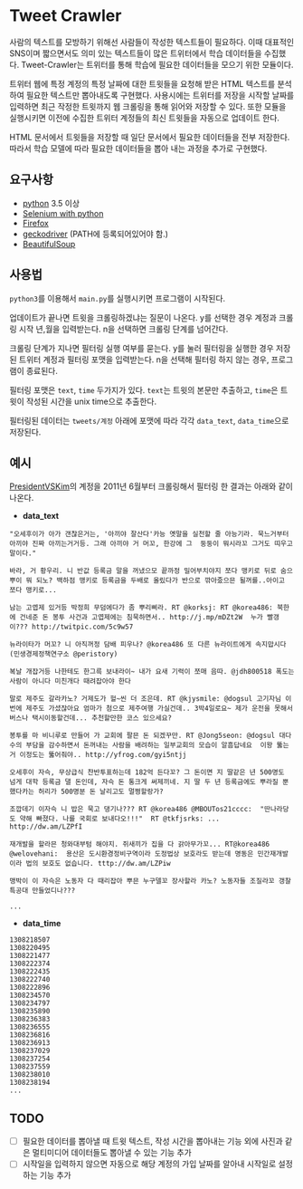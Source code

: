 # Tweet Crawler
사람의 텍스트를 모방하기 위해선 사람들이 작성한 텍스트들이 필요하다. 이때 대표적인 SNS이며 짧으면서도 의미 있는 텍스트들이 많은 트위터에서 학습 데이터들을 수집했다. Tweet-Crawler는 트위터를 통해 학습에 필요한 데이터들을 모으기 위한 모듈이다.

트위터 웹에 특정 계정의 특정 날짜에 대한 트윗들을 요청해 받은 HTML 텍스트를 분석하여 필요한 텍스트만 뽑아내도록 구현했다. 사용시에는 트위터를 저장을 시작할 날짜를 입력하면 최근 작정한 트윗까지 웹 크롤링을 통해 읽어와 저장할 수 있다. 또한 모듈을 실행시키면 이전에 수집한 트위터 계정들의 최신 트윗들을 자동으로 업데이트 한다.

HTML 문서에서 트윗들을 저장할 때 일단 문서에서 필요한 데이터들을 전부 저장한다. 따라서 학습 모델에 따라 필요한 데이터들을 뽑아 내는 과정을 추가로 구현했다.
## 요구사항
- [python](https://www.python.org/) 3.5 이상
- [Selenium with python](http://selenium-python.readthedocs.io/)
- [Firefox](https://www.mozilla.org/ko/firefox/)
- [geckodriver](https://github.com/mozilla/geckodriver) (PATH에 등록되어있어야 함.)
- [BeautifulSoup](https://www.crummy.com/software/BeautifulSoup/)
## 사용법
`python3`를 이용해서 `main.py`를 실행시키면 프로그램이 시작된다.

업데이트가 끝나면 트윗을 크롤링하겠냐는 질문이 나온다. y를 선택한 경우 계정과 크롤링 시작 년,월을 입력받는다. n을 선택하면 크롤링 단계를 넘어간다.

크롤링 단계가 지나면 필터링 실행 여부를 묻는다. y를 눌러 필터링을 실행한 경우 저장된 트위터 계정과 필터링 포맷을 입력받는다. n을 선택해 필터링 하지 않는 경우, 프로그램이 종료된다.

필터링 포맷은 `text`, `time` 두가지가 있다. `text`는 트윗의 본문만 추출하고, `time`은 트윗이 작성된 시간을 unix time으로 추출한다.

필터링된 데이터는 `tweets/계정` 아래에 포맷에 따라 각각 `data_text`, `data_time`으로 저장된다.
## 예시
[PresidentVSKim](https://twitter.com/PresidentVSKim)의 계정을 2011년 6월부터 크롤링해서 필터링 한 결과는 아래와 같이 나온다.

- __data_text__
```
"오세후이가 아가 갠찮은거는, '아끼야 잘산다'카능 옛말을 실천할 줄 아능기라. 묵느거부터 아끼야 진짜 아끼는거거등. 그래 아끼야 거 머꼬, 한강에 그  둥둥이 뭐시라꼬 그거도 띠우고 말이다."

바라, 거 황우리. 니 반값 등록금 말을 꺼냈으모 끝까정 밀어부치야지 쪼다 맹키로 뒤로 숨으뿌이 뭐 되노? 백하점 맹키로 등록금을 두배로 올맀다가 반으로 깎아줐으믄 될꺼를..아이고 쪼다 맹키로...

남는 고엽제 있거등 박정희 무덤에다가 좀 뿌리삐라. RT @korksj: RT @korea486: 북한에 건네준 돈 봉투 사건과 고엽제에는 침묵하면서.. http://j.mp/mDZt2W  누가 빨갱이??? http://twitpic.com/5c9w57 

뉴라이타가 머꼬? 니 아직꺼정 담배 피우나? @korea486 또 다른 뉴라이트에게 속지맙시다  (민생경제정책연구소 @peristory)

복날 개잡거등 나한테도 한그륵 보내라이~ 내가 요새 기력이 쪼매 음따. @jdh800518 폭도는 사람이 아니다 미친개다 때려잡아야 한다

말로 제주도 갈라카노? 거제도가 헐~씬 더 조은데. RT @kjysmile: @dogsul 고기자님 이번에 제주도 가셨잖아요 엄마가 첨으로 제주여행 가실건데.. 3박4일로요~ 제가 운전을 못해서 버스나 택시이동할건데... 추천할만한 코스 있으세요?

봉투를 마 비니루로 만들어 가 교회에 팔믄 돈 되겠꾸만. RT @Jong5seon: @dogsul 대다수의 부담을 감수하면서 돈꺼내는 사람을 배려하는 일부교회의 모습이 알흠답네요  이왕 뚫는거 이정도는 뚫어줘야.. http://yfrog.com/gyi5ntjj 

오세후이 자슥, 무상급식 찬반투표하는데 182억 든다꼬? 그 돈이면 지 딸같은 년 500명도 넘게 대학 등록금 댈 돈인데, 자슥 돈 통크게 써제끼네. 지 딸 두 년 등록금에도 뿌라질 뿐 했다카는 허리가 500명분 돈 날리고도 멀쩡할랑가?

조깝데기 이자슥 니 밥은 묵고 댕기나??? RT @korea486 @MBOUTos21cccc:  "딴나라당도 약해 빠졌다. 나를 국회로 보내다오!!!"  RT @tkfjsrks: ... http://dw.am/LZPfI 

재개발을 할라믄 청와대부텀 해야지. 쥐새끼가 집을 다 갉아무가꼬... RT@korea486 @welovehani:  용산은 도시환경정비구역이라 도정법상 보호라도 받는데 명동은 민간재개발이라 법의 보호도 없습니다. tttp://dw.am/LZPiw

맹박이 이 자슥은 노동자 다 때리잡아 뿌믄 누구델꼬 장사할라 카노? 노동자들 조질라꼬 갱찰 특공대 만들었디나???

...
```

- __data_time__
```
1308218507
1308220495
1308221477
1308222374
1308222435
1308222740
1308222896
1308234570
1308234797
1308235890
1308236383
1308236555
1308236816
1308236913
1308237029
1308237254
1308237559
1308238010
1308238194
...
```
## TODO
- [ ] 필요한 데이터를 뽑아낼 때 트윗 텍스트, 작성 시간을 뽑아내는 기능 외에 사진과 같은 멀티미디어 데이터들도 뽑아낼 수 있는 기능 추가
- [ ] 시작일을 입력하지 않으면 자동으로 해당 계정의 가입 날짜를 알아내 시작일로 설정하는 기능 추가
